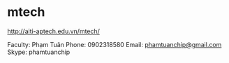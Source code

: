 mtech
=====
http://aiti-aptech.edu.vn/mtech/

Faculty: Phạm Tuân
Phone: 0902318580
Email: phamtuanchip@gmail.com
Skype: phamtuanchip
